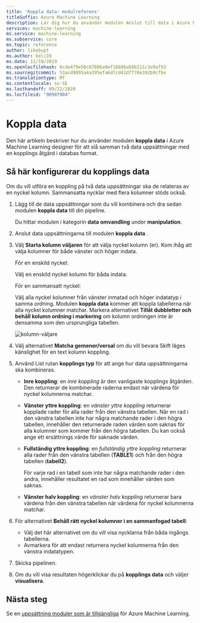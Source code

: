 ```yaml
---
title: 'Koppla data: modulreferens'
titleSuffix: Azure Machine Learning
description: Lär dig hur du använder modulen Anslut till data i Azure Machine Learning för att sammanfoga data uppsättningar.
services: machine-learning
ms.service: machine-learning
ms.subservice: core
ms.topic: reference
author: likebupt
ms.author: keli19
ms.date: 11/19/2019
ms.openlocfilehash: 0cde479e50c67006a9ef1668ba68b211c3a9af93
ms.sourcegitcommit: 53acd9895a4a395efa6d7cd41d7f78e392b9cfbe
ms.translationtype: MT
ms.contentlocale: sv-SE
ms.lasthandoff: 09/22/2020
ms.locfileid: "90907904"
---
```

# <a name="join-data"></a>Koppla data

Den här artikeln beskriver hur du använder modulen **koppla data** i Azure Machine Learning designer för att slå samman två data uppsättningar med en kopplings åtgärd i databas format.  

## <a name="how-to-configure-join-data"></a>Så här konfigurerar du kopplings data

Om du vill utföra en koppling på två data uppsättningar ska de relateras av en nyckel kolumn. Sammansatta nycklar med flera kolumner stöds också. 

1. Lägg till de data uppsättningar som du vill kombinera och dra sedan modulen **koppla data** till din pipeline. 

    Du hittar modulen i kategorin **data omvandling** under **manipulation**.

1. Anslut data uppsättningarna till modulen **koppla data** . 
 
1. Välj **Starta kolumn väljaren** för att välja nyckel kolumn (er). Kom ihåg att välja kolumner för både vänster och höger indata.

    För en enskild nyckel:

    Välj en enskild nyckel kolumn för båda indata.
    
    För en sammansatt nyckel:

    Välj alla nyckel kolumner från vänster inmatad och höger indatatyp i samma ordning. Modulen **koppla data** kommer att koppla tabellerna när alla nyckel kolumner matchar. Markera alternativet **Tillåt dubbletter och behåll kolumn ordning i markering** om kolumn ordningen inte är densamma som den ursprungliga tabellen. 

    ![kolumn-väljare](media/module/join-data-column-selector.png)


1. Välj alternativet **Matcha gemener/versal** om du vill bevara Skift läges känslighet för en text kolumn koppling. 
   
1. Använd List rutan **kopplings typ** för att ange hur data uppsättningarna ska kombineras.  
  
    * **Inre koppling**: en *inre koppling* är den vanligaste kopplings åtgärden. Den returnerar de kombinerade raderna endast när värdena för nyckel kolumnerna matchar.  
  
    * **Vänster yttre koppling**: en *vänster yttre koppling* returnerar kopplade rader för alla rader från den vänstra tabellen. När en rad i den vänstra tabellen inte har några matchande rader i den högra tabellen, innehåller den returnerade raden värden som saknas för alla kolumner som kommer från den högra tabellen. Du kan också ange ett ersättnings värde för saknade värden.  
  
    * **Fullständig yttre koppling**: en *fullständig yttre koppling* returnerar alla rader från den vänstra tabellen (**TABLE1**) och från den högra tabellen (**tabell2**).  
  
         För varje rad i en tabell som inte har några matchande rader i den andra, innehåller resultatet en rad som innehåller värden som saknas.  
  
    * **Vänster halv koppling**: en *vänster halv koppling* returnerar bara värdena från den vänstra tabellen när värdena för nyckel kolumnerna matchar.  

1. För alternativet **Behåll rätt nyckel kolumner i en sammanfogad tabell**:

    * Välj det här alternativet om du vill visa nycklarna från båda ingångs tabellerna.
    * Avmarkera för att endast returnera nyckel kolumnerna från den vänstra indatatypen.

1. Skicka pipelinen.

1. Om du vill visa resultaten högerklickar du på **kopplings data** och väljer **visualisera**.

## <a name="next-steps"></a>Nästa steg

Se en [uppsättning moduler som är tillgängliga](module-reference.md) för Azure Machine Learning. 